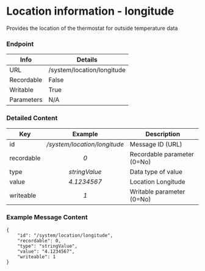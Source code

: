 # Location information - longitude

Provides the location of the thermostat for outside temperature data

### Endpoint

| Info  | Details |
| ------------- | ------------- |
| URL   | /system/location/longitude   |
| Recordable   | False   |
| Writable   | True   |
| Parameters  | N/A |

### Detailed Content

|  Key  | Example | Description |
| ------------- | :------: | ------------------------------ |
|  id | _/system/location/longitude_ | Message ID (URL) |
|  recordable | _0_ | Recordable parameter (0=No) |
|  type | _stringValue_ | Data type of value |
|  value | _4.1234567_ | Location Longitude |
|  writeable | _1_ | Writable parameter (0=No) |



### Example Message Content
```
{
    "id": "/system/location/longitude",
    "recordable": 0,
    "type": "stringValue",
    "value": "4.1234567",
    "writeable": 1
}
```
